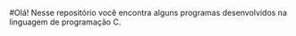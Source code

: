 #Olá!
Nesse repositório você encontra alguns programas desenvolvidos na linguagem de programação C.
